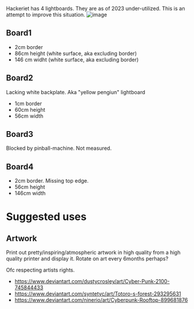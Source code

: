 Hackeriet has 4 lightboards.
They are as of 2023 under-utilized.
This is an attempt to improve this situation.
![image](https://github.com/hackeriet/hackeriet.no/assets/713588/859b6db1-aad6-44f8-a80b-80285043e1b5)

## Board1
* 2cm border
* 86cm height (white surface, aka excluding border)
* 146 cm widht (white surface, aka excluding border)

## Board2
Lacking white backplate. Aka "yellow pengiun" lightboard
* 1cm border
* 60cm height
* 56cm width

## Board3
Blocked by pinball-machine. Not measured.

## Board4
* 2cm border. Missing top edge.
* 56cm height
* 146cm width

# Suggested uses

## Artwork
Print out pretty/inspiring/atmospheric artwork in high quality from a high quality printer and display it. Rotate on art every 6months perhaps?

Ofc respecting artists rights.

* https://www.deviantart.com/dustycrosley/art/Cyber-Punk-2100-745844433
* https://www.deviantart.com/syntetyc/art/Totoro-s-forest-293295631
* https://www.deviantart.com/ninerio/art/Cyberpunk-Rooftop-899681876
